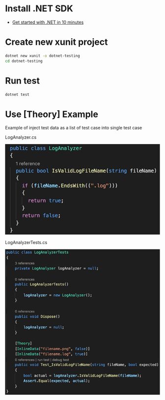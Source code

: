 # Install .NET SDK
- [Get started with .NET in 10 minutes](https://www.microsoft.com/net/learn/get-started/macos)

# Create new xunit project
```sh
dotnet new xunit -o dotnet-testing
cd dotnet-testing
```

# Run test
```sh
dotnet test
```

# Use [Theory] Example

Example of inject test data as a list of test case into single test case

LogAnalyzer.cs

![LogAnalyzer](https://raw.githubusercontent.com/kurozakizz/dotnet-testing/master/screenshots/LogAnalyzer.png)

LogAnalyzerTests.cs

![LogAnalyzerTests](https://raw.githubusercontent.com/kurozakizz/dotnet-testing/master/screenshots/LogAnalyzerTests.png)

